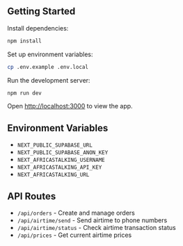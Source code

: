 

## Getting Started

Install dependencies:

```bash
npm install
```

Set up environment variables:

```bash
cp .env.example .env.local
```

Run the development server:

```bash
npm run dev
```

Open [http://localhost:3000](http://localhost:3000) to view the app.

## Environment Variables

- `NEXT_PUBLIC_SUPABASE_URL`
- `NEXT_PUBLIC_SUPABASE_ANON_KEY`
- `NEXT_AFRICASTALKING_USERNAME`
- `NEXT_AFRICASTALKING_API_KEY`
- `NEXT_AFRICASTALKING_URL`

## API Routes

- `/api/orders` - Create and manage orders
- `/api/airtime/send` - Send airtime to phone numbers
- `/api/airtime/status` - Check airtime transaction status
- `/api/prices` - Get current airtime prices
